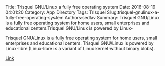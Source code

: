 Title: Trisquel GNU/Linux a fully free operating system
Date: 2016-08-19 04:01:20
Category: App Directory
Tags: Trisquel
Slug:trisquel-gnulinux-a-fully-free-operating-system
Authors:sedlav
Summary: Trisquel GNU/Linux is a fully free operating system for home users, small enterprises and educational centers.Trisquel GNU/Linux is powered by Linux-

Trisquel GNU/Linux is a fully free operating system for home users, small enterprises and educational centers.
Trisquel GNU/Linux is powered by Linux-libre (Linux-libre is a variant of Linux kernel without binary blobs).

[Link](https://trisquel.info/en)
